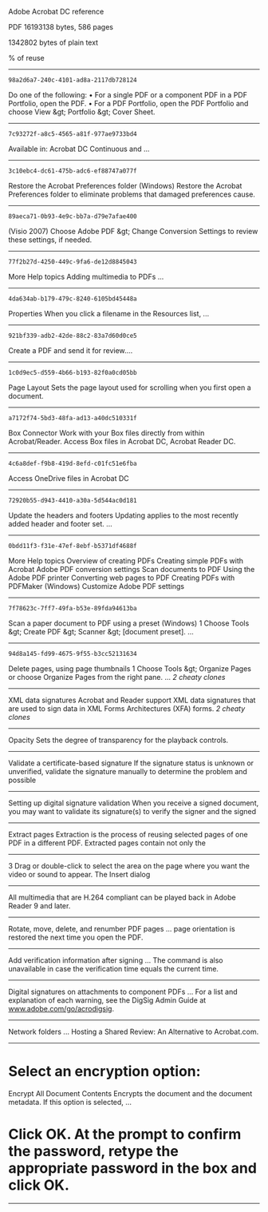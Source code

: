 ﻿Adobe Acrobat DC reference

PDF 16193138 bytes, 586 pages

1342802 bytes of plain text

% of reuse

---

    98a2d6a7-240c-4101-ad8a-2117db728124

Do one of the following:
• For a single PDF or a component PDF in a PDF Portfolio, open the PDF.
• For a PDF Portfolio, open the PDF Portfolio and choose View &amp;gt; Portfolio &amp;gt; Cover Sheet.

---

    7c93272f-a8c5-4565-a81f-977ae9733bd4

Available in: Acrobat DC Continuous and ...

---

    3c10ebc4-dc61-475b-adc6-ef88747a077f

Restore the Acrobat Preferences folder (Windows)
Restore the Acrobat Preferences folder to eliminate problems that damaged preferences cause.

---

    89aeca71-0b93-4e9c-bb7a-d79e7afae400

(Visio 2007) Choose Adobe PDF &amp;gt; Change Conversion Settings to review these settings, if needed.

---

    77f2b27d-4250-449c-9fa6-de12d8845043

More Help topics
Adding multimedia to PDFs ...

---

    4da634ab-b179-479c-8240-6105bd45448a

Properties When you click a filename in the Resources list, ...

---

    921bf339-adb2-42de-88c2-83a7d60d0ce5

Create a PDF and send it for review....

---

    1c0d9ec5-d559-4b66-b193-82f0a0cd05bb
Page Layout Sets the page layout used for scrolling when you first open a document.

---

    a7172f74-5bd3-48fa-ad13-a40dc510331f

Box Connector Work with your Box files directly from within Acrobat/Reader. Access Box files in Acrobat DC, Acrobat Reader DC.

---

    4c6a8def-f9b8-419d-8efd-c01fc51e6fba

Access OneDrive files in Acrobat DC

---

    72920b55-d943-4410-a30a-5d544ac0d181

Update the headers and footers Updating applies to the most recently added header and footer set. ...

---

    0bdd11f3-f31e-47ef-8ebf-b5371df4688f

More Help topics
Overview of creating PDFs
Creating simple PDFs with Acrobat
Adobe PDF conversion settings
Scan documents to PDF
Using the Adobe PDF printer
Converting web pages to PDF
Creating PDFs with PDFMaker (Windows)
Customize Adobe PDF settings

---

    7f78623c-7ff7-49fa-b53e-89fda94613ba

Scan a paper document to PDF using a preset (Windows)
1 Choose Tools &amp;gt; Create PDF &amp;gt; Scanner &amp;gt; [document preset]. ...

---

    94d8a145-fd99-4675-9f55-b3cc52131634

Delete pages, using page thumbnails
1 Choose Tools &amp;gt; Organize Pages or choose Organize Pages from the right pane.
...
*2 cheaty clones*

---

<!-- a63003c8-3510-44af-aa64-53617301e458 <=< ACCEPT -->
XML data signatures
Acrobat and Reader support XML data signatures that are used to sign data in XML Forms Architectures (XFA) forms.
*2 cheaty clones*

---

<!-- 8ca3935e-8fb6-4e28-8b1c-13ff7866df27 <=< ACCEPT -->
Opacity Sets the degree of transparency for the playback controls.

---

<!-- ebaf3e4f-83c3-402d-8bac-e9ce3ba7624e <=< ACCEPT -->
Validate a certificate-based signature
If the signature status is unknown or unverified, validate the signature manually to determine the problem and possible

---

<!-- 378c4e2b-47cb-4275-82df-a79e6c053702 <=< ACCEPT -->
Setting up digital signature validation
When you receive a signed document, you may want to validate its signature(s) to verify the signer and the signed

---

<!-- ddc2ba64-8ecc-4b93-ac84-a374dbd045eb <=< ACCEPT -->
Extract pages
Extraction is the process of reusing selected pages of one PDF in a different PDF. Extracted pages contain not only the

---

<!-- 6cdb3b8f-8c1f-4521-b712-d7496fa3122a <=< ACCEPT -->
3 Drag or double-click to select the area on the page where you want the video or sound to appear. The Insert dialog

---

<!-- 5b9cfb64-aa51-4c87-a4ac-00f2005adf69 <=< ACCEPT -->
All multimedia that are H.264 compliant can be played back in Adobe Reader 9 and later.

---

<!-- d64e68df-51cc-4806-a567-e7eacf798709 <=< ACCEPT --><!-- ACCEPT >=> d64e68df-51cc-4806-a567-e7eacf798709 -->
Rotate, move, delete, and renumber PDF pages
...
page orientation is restored the next time you open the PDF.

---

<!-- de626fa6-f210-4608-8207-12cde26591fa <=< ACCEPT --><!-- ACCEPT >=> de626fa6-f210-4608-8207-12cde26591fa -->
Add verification information after signing
...
The command is also unavailable in case the verification time equals the current time.

---

<!-- ab3b49a2-5d5b-444f-bc81-f2bd9ac63bad <=< ACCEPT --><!-- ACCEPT >=> ab3b49a2-5d5b-444f-bc81-f2bd9ac63bad -->
Digital signatures on attachments to component PDFs
...
For a list and explanation of each warning, see the DigSig Admin Guide at www.adobe.com/go/acrodigsig.

---

<!-- 31ebf6fe-f66c-4b94-8507-d4cbbf58ebc3 <=< ACCEPT --><!-- 31ebf6fe-f66c-4b94-8507-d4cbbf58ebc3 >=> ACCEPT -->
Network folders
...
Hosting a Shared Review: An Alternative to Acrobat.com.

---

<!-- 8dfb2426-cc97-4bac-a16a-742a7132c65f <=< ACCEPT --><!-- ACCEPT >=> 8dfb2426-cc97-4bac-a16a-742a7132c65f -->
# Select an encryption option:
Encrypt All Document Contents Encrypts the document and the document metadata. If this option is selected,
...
# Click OK. At the prompt to confirm the password, retype the appropriate password in the box and click OK.

---

